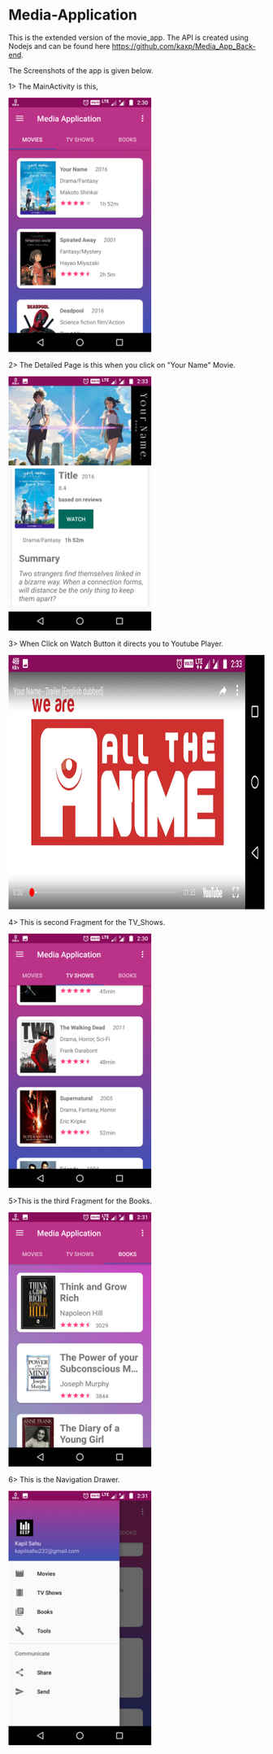 # Media-Application
This is the extended version of the movie_app. 
The API is created using Nodejs and can be found here https://github.com/kaxp/Media_App_Back-end.

The Screenshots of the app is given below.

1> The MainActivity is this, 

<img src="Images/Media1.png" height="500">

2> The Detailed Page is this when you click on "Your Name" Movie.

<img src="Images/Media1.1.png" height="500">

3> When Click on Watch Button  it directs you to Youtube Player.

<img src="Images/Media1.2.png" height="500">

4> This is second Fragment for the TV_Shows.

<img src="Images/Media2.png" height="500">

5>This is the third Fragment for the Books.

<img src="Images/Media3.png" height="500">

6> This is the Navigation Drawer.

<img src="Images/Media4.png" height="500">
